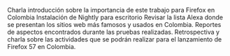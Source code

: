 
Charla introducción sobre la importancia de este trabajo para Firefox en Colombia
Instalación de Nightly para escritorio
Revisar la lista Alexa donde se presentan los sitios web más famosos y usados en Colombia. 
Reportes de aspectos encontrados durante las pruebas realizadas.
Retrospectiva y charla sobre las actividades que se podrán realizar para el lanzamiento de Firefox 57 en Colombia.
